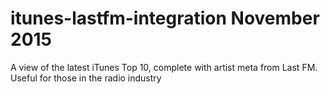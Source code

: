 # itunes-lastfm-integration November 2015
A view of the latest iTunes Top 10, complete with artist meta from Last FM. Useful for those in the radio industry
